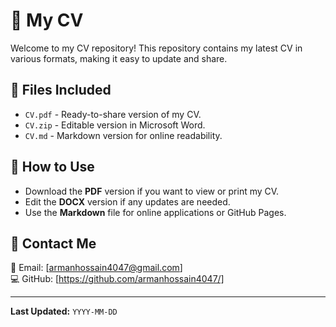 # 📄 My CV

Welcome to my CV repository! This repository contains my latest CV in various formats, making it easy to update and share.

## 📂 Files Included
- `CV.pdf` - Ready-to-share version of my CV.
- `CV.zip` - Editable version in Microsoft Word.
- `CV.md` - Markdown version for online readability.

## 📌 How to Use
- Download the **PDF** version if you want to view or print my CV.
- Edit the **DOCX** version if any updates are needed.
- Use the **Markdown** file for online applications or GitHub Pages.

## 🌟 Contact Me
📧 Email: [armanhossain4047@gmail.com]   
💻 GitHub: [https://github.com/armanhossain4047/]  

---
**Last Updated:** `YYYY-MM-DD`
